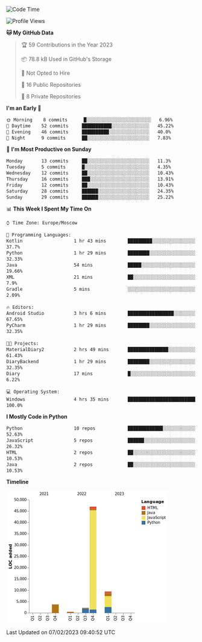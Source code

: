 <!--START_SECTION:waka-->
![Code Time](http://img.shields.io/badge/Code%20Time-14%20hrs%2053%20mins-blue)

![Profile Views](http://img.shields.io/badge/Profile%20Views-73-blue)

**🐱 My GitHub Data** 

> 🏆 59 Contributions in the Year 2023
 > 
> 📦 78.8 kB Used in GitHub's Storage 
 > 
> 🚫 Not Opted to Hire
 > 
> 📜 16 Public Repositories 
 > 
> 🔑 8 Private Repositories  
 > 
**I'm an Early 🐤** 

```text
🌞 Morning    8 commits      █░░░░░░░░░░░░░░░░░░░░░░░░   6.96% 
🌆 Daytime    52 commits     ███████████░░░░░░░░░░░░░░   45.22% 
🌃 Evening    46 commits     ██████████░░░░░░░░░░░░░░░   40.0% 
🌙 Night      9 commits      ██░░░░░░░░░░░░░░░░░░░░░░░   7.83%

```
📅 **I'm Most Productive on Sunday** 

```text
Monday       13 commits     ██░░░░░░░░░░░░░░░░░░░░░░░   11.3% 
Tuesday      5 commits      █░░░░░░░░░░░░░░░░░░░░░░░░   4.35% 
Wednesday    12 commits     ██░░░░░░░░░░░░░░░░░░░░░░░   10.43% 
Thursday     16 commits     ███░░░░░░░░░░░░░░░░░░░░░░   13.91% 
Friday       12 commits     ██░░░░░░░░░░░░░░░░░░░░░░░   10.43% 
Saturday     28 commits     ██████░░░░░░░░░░░░░░░░░░░   24.35% 
Sunday       29 commits     ██████░░░░░░░░░░░░░░░░░░░   25.22%

```


📊 **This Week I Spent My Time On** 

```text
⌚︎ Time Zone: Europe/Moscow

💬 Programming Languages: 
Kotlin                   1 hr 43 mins        █████████░░░░░░░░░░░░░░░░   37.7% 
Python                   1 hr 29 mins        ████████░░░░░░░░░░░░░░░░░   32.33% 
Java                     54 mins             █████░░░░░░░░░░░░░░░░░░░░   19.66% 
XML                      21 mins             ██░░░░░░░░░░░░░░░░░░░░░░░   7.9% 
Gradle                   5 mins              ░░░░░░░░░░░░░░░░░░░░░░░░░   2.09%

🔥 Editors: 
Android Studio           3 hrs 6 mins        █████████████████░░░░░░░░   67.65% 
PyCharm                  1 hr 29 mins        ████████░░░░░░░░░░░░░░░░░   32.35%

🐱‍💻 Projects: 
MaterialDiary2           2 hrs 49 mins       ███████████████░░░░░░░░░░   61.43% 
DiaryBackend             1 hr 29 mins        ████████░░░░░░░░░░░░░░░░░   32.35% 
Diary                    17 mins             █░░░░░░░░░░░░░░░░░░░░░░░░   6.22%

💻 Operating System: 
Windows                  4 hrs 35 mins       █████████████████████████   100.0%

```

**I Mostly Code in Python** 

```text
Python                   10 repos            █████████████░░░░░░░░░░░░   52.63% 
JavaScript               5 repos             ██████░░░░░░░░░░░░░░░░░░░   26.32% 
HTML                     2 repos             ██░░░░░░░░░░░░░░░░░░░░░░░   10.53% 
Java                     2 repos             ██░░░░░░░░░░░░░░░░░░░░░░░   10.53%

```


**Timeline**

![Chart not found](https://raw.githubusercontent.com/Adlemex/Adlemex/main/charts/bar_graph.png) 


 Last Updated on 07/02/2023 09:40:52 UTC
<!--END_SECTION:waka-->

